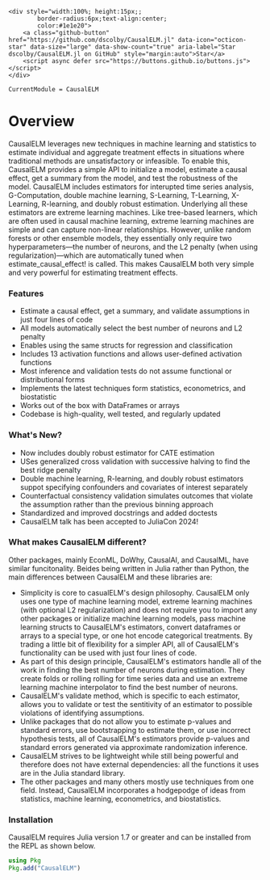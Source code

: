 ```@raw html
<div style="width:100%; height:15px;;
        border-radius:6px;text-align:center;
        color:#1e1e20">
    <a class="github-button" href="https://github.com/dscolby/CausalELM.jl" data-icon="octicon-star" data-size="large" data-show-count="true" aria-label="Star dscolby/CausalELM.jl on GitHub" style="margin:auto">Star</a>
    <script async defer src="https://buttons.github.io/buttons.js"></script>
</div>
```

```@meta
CurrentModule = CausalELM
```

# Overview

CausalELM leverages new techniques in machine learning and statistics to estimate individual 
and aggregate treatment effects in situations where traditional methods are unsatisfactory 
or infeasible. To enable this, CausalELM provides a simple API to initialize a model, 
estimate a causal effect, get a summary from the model, and test the robustness of the 
model. CausalELM includes estimators for interupted time series analysis, G-Computation, 
double machine learning, S-Learning, T-Learning, X-Learning, R-learning, and doubly robust 
estimation. Underlying all these estimators are extreme learning machines. Like tree-based 
learners, which are often used in causal machine learning, extreme learning machines are 
simple and can capture non-linear relationships. However, unlike random forests or other 
ensemble models, they essentially only require two hyperparameters—the number of neurons, 
and the L2 penalty (when using regularization)—which are automatically tuned when 
estimate_causal_effect! is called. This makes CausalELM both very simple and very powerful 
for estimating treatment effects.

### Features
*   Estimate a causal effect, get a summary, and validate assumptions in just four lines of code
*   All models automatically select the best number of neurons and L2 penalty
*   Enables using the same structs for regression and classification
*   Includes 13 activation functions and allows user-defined activation functions
*   Most inference and validation tests do not assume functional or distributional forms
*   Implements the latest techniques form statistics, econometrics, and biostatistic
*   Works out of the box with DataFrames or arrays
*   Codebase is high-quality, well tested, and regularly updated

### What's New?
*   Now includes doubly robust estimator for CATE estimation
*   USes generalized cross validation with successive halving to find the best ridge penalty
*   Double machine learning, R-learning, and doubly robust estimators suppot specifying confounders and covariates of interest separately
*   Counterfactual consistency validation simulates outcomes that violate the assumption rather than the previous binning approach
*   Standardized and improved docstrings and added doctests
*   CausalELM talk has been accepted to JuliaCon 2024!

### What makes CausalELM different?
Other packages, mainly EconML, DoWhy, CausalAI, and CausalML, have similar funcitonality. 
Beides being written in Julia rather than Python, the main differences between CausalELM and 
these libraries are:
*   Simplicity is core to casualELM's design philosophy. CausalELM only uses one type of
    machine learning model, extreme learning machines (with optional L2 regularization) and 
    does not require you to import any other packages or initialize machine learning models, 
    pass machine learning structs to CausalELM's estimators, convert dataframes or arrays to 
    a special type, or one hot encode categorical treatments. By trading a little bit of 
    flexibility for a simpler API, all of CausalELM's functionality can be used with just 
    four lines of code.
*   As part of this design principle, CausalELM's estimators handle all of the work in 
    finding the best number of neurons during estimation. They create folds or rolling 
    rolling for time series data and use an extreme learning machine interpolator to find 
    the best number of neurons.
*   CausalELM's validate method, which is specific to each estimator, allows you to validate 
    or test the sentitivity of an estimator to possible violations of identifying assumptions.
*   Unlike packages that do not allow you to estimate p-values and standard errors, use 
    bootstrapping to estimate them, or use incorrect hypothesis tests, all of CausalELM's 
    estimators provide p-values and standard errors generated via approximate randomization 
    inference. 
*   CausalELM strives to be lightweight while still being powerful and therefore does not 
    have external dependencies: all the functions it uses are in the Julia standard library.
*   The other packages and many others mostly use techniques from one field. Instead, 
    CausalELM incorporates a hodgepodge of ideas from statistics, machine learning, 
    econometrics, and biostatistics.

### Installation
CausalELM requires Julia version 1.7 or greater and can be installed from the REPL as shown 
below. 
```julia
using Pkg 
Pkg.add("CausalELM")
```
